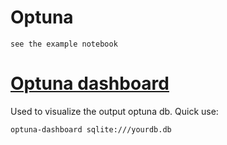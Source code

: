 # Optuna
```see the example notebook```

# [Optuna dashboard](https://github.com/optuna/optuna-dashboard)
Used to visualize the output optuna db. Quick use:
``` cd to the db location
optuna-dashboard sqlite:///yourdb.db
 ```